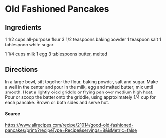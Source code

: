 # Old Fashioned Pancakes
## Ingredients

1 1/2 cups all-purpose flour
3 1/2 teaspoons baking powder
1 teaspoon salt
1 tablespoon white sugar
 
1 1/4 cups milk
1 egg
3 tablespoons butter, melted

## Directions
In a large bowl, sift together the flour, baking powder, salt and sugar. Make a well in the center and pour in the milk, egg and melted butter; mix until smooth.
Heat a lightly oiled griddle or frying pan over medium high heat. Pour or scoop the batter onto the griddle, using approximately 1/4 cup for each pancake. Brown on both sides and serve hot.

#### Source
https://www.allrecipes.com/recipe/21014/good-old-fashioned-pancakes/print/?recipeType=Recipe&servings=8&isMetric=false
